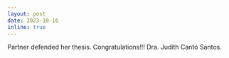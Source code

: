 ```yaml
---
layout: post
date: 2023-10-16
inline: true
---
```

Partner defended her thesis. Congratulations!!! Dra. Judith Cantó Santos.